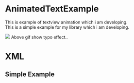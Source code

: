# AnimatedTextExample
<html>
<body>
 
  This is example of textview animation which i am developing.
  <br>
  This is a simple example for my library which i am developing.<br> 

  <image src = "/images/videotogif_2018.10.23_14.20.32.gif">
  Above gif show typo effect..
  
  <h1> XML </h1>
		<h2> Simple Example</h2>
			
   </body>

</html>
